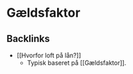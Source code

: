 # Gældsfaktor

## Backlinks
* [[Hvorfor loft på lån?]]
	* Typisk baseret på [[Gældsfaktor]].

<!-- {BearID:C49510A0-3EBF-43B7-AA63-D80B55768862-63163-00000271556EC202} -->

